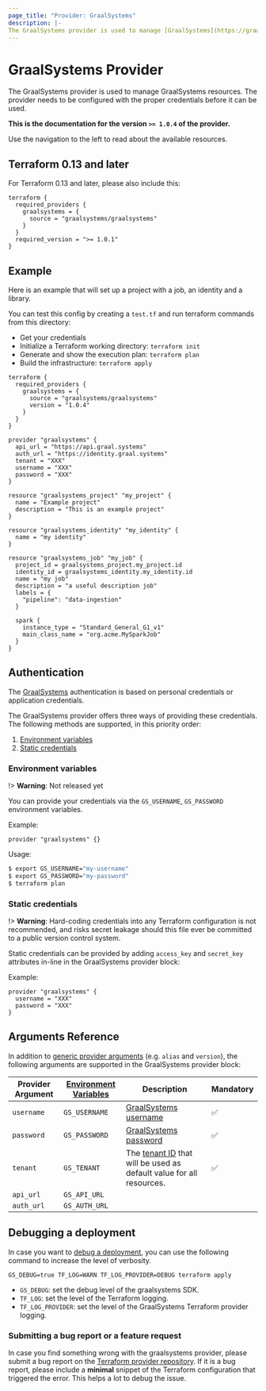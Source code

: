 ```yaml
---
page_title: "Provider: GraalSystems"
description: |-
The GraalSystems provider is used to manage [GraalSystems](https://graal.systems) resources. The provider needs to be configured with the proper credentials before it can be used.
---
```


# GraalSystems Provider

The GraalSystems provider is used to manage GraalSystems resources.
The provider needs to be configured with the proper credentials before it can be used.

**This is the documentation for the version `>= 1.0.4` of the provider.**

Use the navigation to the left to read about the available resources.

## Terraform 0.13 and later

For Terraform 0.13 and later, please also include this:

```hcl
terraform {
  required_providers {
    graalsystems = {
      source = "graalsystems/graalsystems"
    }
  }
  required_version = ">= 1.0.1"
}
```

## Example

Here is an example that will set up a project with a job, an identity and a library.

You can test this config by creating a `test.tf` and run terraform commands from this directory:

- Get your credentials
- Initialize a Terraform working directory: `terraform init`
- Generate and show the execution plan: `terraform plan`
- Build the infrastructure: `terraform apply`

```hcl
terraform {
  required_providers {
    graalsystems = {
      source = "graalsystems/graalsystems"
      version = "1.0.4"
    }
  }
}

provider "graalsystems" {
  api_url = "https://api.graal.systems"
  auth_url = "https://identity.graal.systems"
  tenant = "XXX"
  username = "XXX"
  password = "XXX"
}

resource "graalsystems_project" "my_project" {
  name = "Example project"
  description = "This is an example project"
}

resource "graalsystems_identity" "my_identity" {
  name = "my identity"
}

resource "graalsystems_job" "my_job" {
  project_id = graalsystems_project.my_project.id
  identity_id = graalsystems_identity.my_identity.id
  name = "my job"
  description = "a useful description job"
  labels = {
    "pipeline": "data-ingestion"
  }

  spark {
    instance_type = "Standard_General_G1_v1"
    main_class_name = "org.acme.MySparkJob"
  }
}
```

## Authentication

The [GraalSystems](https://graal.systems) authentication is based on personal credentials or application credentials.

The GraalSystems provider offers three ways of providing these credentials.
The following methods are supported, in this priority order:

1. [Environment variables](#environment-variables)
1. [Static credentials](#static-credentials)

### Environment variables

!> **Warning**: Not released yet

You can provide your credentials via the `GS_USERNAME`, `GS_PASSWORD` environment variables.

Example:

```hcl
provider "graalsystems" {}
```

Usage:

```bash
$ export GS_USERNAME="my-username"
$ export GS_PASSWORD="my-password"
$ terraform plan
```

### Static credentials

!> **Warning**: Hard-coding credentials into any Terraform configuration is not recommended, and risks secret leakage should this file ever be committed to a public version control system.

Static credentials can be provided by adding `access_key` and `secret_key` attributes in-line in the GraalSystems provider block:

Example:

```hcl
provider "graalsystems" {
  username = "XXX"
  password = "XXX"
}
```

## Arguments Reference

In addition to [generic provider arguments](https://www.terraform.io/docs/configuration/providers.html) (e.g. `alias` and `version`), the following arguments are supported in the GraalSystems provider block:

| Provider Argument | [Environment Variables](#environment-variables) | Description                                                                                                                             | Mandatory |
|-------------------|-------------------------------------------------|-----------------------------------------------------------------------------------------------------------------------------------------|-----------|
| `username`      | `GS_USERNAME`                                | [GraalSystems username](https://console.graal.systems)                                                                 | ✅        |
| `password`      | `GS_PASSWORD`                                | [GraalSystems password](https://console.graal.systems)                                                                 | ✅        |
| `tenant`      | `GS_TENANT`                        | The [tenant ID](https://console.graal.systems/profile) that will be used as default value for all resources.                   | ✅        |
| `api_url`      | `GS_API_URL`                        |                    |         |
| `auth_url`      | `GS_AUTH_URL`                        |     |         |

## Debugging a deployment

In case you want to [debug a deployment](https://www.terraform.io/internals/debugging), you can use the following command to increase the level of verbosity.

`GS_DEBUG=true TF_LOG=WARN TF_LOG_PROVIDER=DEBUG terraform apply`

- `GS_DEBUG`: set the debug level of the graalsystems SDK.
- `TF_LOG`: set the level of the Terraform logging.
- `TF_LOG_PROVIDER`: set the level of the GraalSystems Terraform provider logging.

### Submitting a bug report or a feature request

In case you find something wrong with the graalsystems provider, please submit a bug report on the [Terraform provider repository](https://github.com/graalsystems/terraform-provider-graalsystems/issues/new/choose).
If it is a bug report, please include a **minimal** snippet of the Terraform configuration that triggered the error.
This helps a lot to debug the issue.
